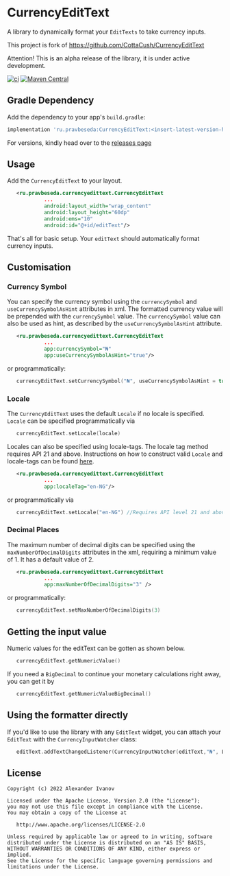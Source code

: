 # CurrencyEditText 

A library to dynamically format your `EditTexts` to take currency inputs.

This project is fork of https://github.com/CottaCush/CurrencyEditText

Attention! This is an alpha release of the library, it is under active development. 

[![ci](https://github.com/pravbeseda/CurrencyEditText/actions/workflows/ci.yml/badge.svg)](https://github.com/pravbeseda/CurrencyEditText/actions/workflows/ci.yml)
[![Maven Central](https://img.shields.io/maven-central/v/ru.pravbeseda/CurrencyEditText.svg?label=Maven%20Central)](https://search.maven.org/search?q=g:%22ru.pravbeseda%22%20AND%20a:%22CurrencyEditText%22)

## Gradle Dependency

Add the dependency to your app's `build.gradle`:

```groovy
implementation 'ru.pravbeseda:CurrencyEditText:<insert-latest-version-here>'
```
For versions, kindly head over to the [releases page](https://github.com/pravbeseda/CurrencyEditText/releases)

## Usage

Add the `CurrencyEditText` to your layout. 
```xml
   <ru.pravbeseda.currencyedittext.CurrencyEditText
            ...
            android:layout_width="wrap_content"
            android:layout_height="60dp"
            android:ems="10"
            android:id="@+id/editText"/>
```
That's all for basic setup. Your `editText` should automatically format currency inputs.
 
 
## Customisation

### Currency Symbol
You can specify the currency symbol using the  `currencySymbol` and `useCurrencySymbolAsHint` attributes in xml. 
The formatted currency value will be prepended with the `currencySymbol` value. The `currencySymbol` value can also 
be used as hint, as described by the `useCurrencySymbolAsHint` attribute.
 
```xml
   <ru.pravbeseda.currencyedittext.CurrencyEditText
            ...
            app:currencySymbol="₦"
            app:useCurrencySymbolAsHint="true"/>
```
or programmatically:
```kotlin
   currencyEditText.setCurrencySymbol("₦", useCurrencySymbolAsHint = true)
```

### Locale 
The `CurrencyEditText` uses the default `Locale` if no locale is specified. `Locale` can be specified programmatically via
```kotlin
   currencyEditText.setLocale(locale)
```
 Locales can also be specified using locale-tags. The locale tag method requires API 21 and above. Instructions on how to construct
 valid `Locale` and locale-tags can be found [here](https://docs.oracle.com/javase/tutorial/i18n/locale/create.html#factory).
  
 ```xml
    <ru.pravbeseda.currencyedittext.CurrencyEditText
             ...
             app:localeTag="en-NG"/>
 ```
 or programmatically via 
 
 ```kotlin
    currencyEditText.setLocale("en-NG") //Requires API level 21 and above.
 ```
 
### Decimal Places
The maximum number of decimal digits can be specified using the `maxNumberOfDecimalDigits` attributes in the xml, requiring
a minimum value of 1. It has a default value of 2.

```xml
   <ru.pravbeseda.currencyedittext.CurrencyEditText
            ...
            app:maxNumberOfDecimalDigits="3" />
```
or programmatically:
```kotlin
   currencyEditText.setMaxNumberOfDecimalDigits(3)
```
        
## Getting the input value

Numeric values for the editText can be gotten as shown below. 
 ```kotlin
    currencyEditText.getNumericValue()
 ```
If you need a `BigDecimal` to continue your monetary calculations right away, you can get it by  
 ```kotlin
    currencyEditText.getNumericValueBigDecimal()
 ```

## Using the formatter directly
If you'd like to use the library with any `EditText` widget, you can attach your `EditText` with the `CurrencyInputWatcher` class:
  
 ```kotlin
    editText.addTextChangedListener(CurrencyInputWatcher(editText,"₦", Locale.getDefault()))
 ```
 
##  License

    Copyright (c) 2022 Alexander Ivanov

    Licensed under the Apache License, Version 2.0 (the "License");
    you may not use this file except in compliance with the License.
    You may obtain a copy of the License at

       http://www.apache.org/licenses/LICENSE-2.0

    Unless required by applicable law or agreed to in writing, software
    distributed under the License is distributed on an "AS IS" BASIS,
    WITHOUT WARRANTIES OR CONDITIONS OF ANY KIND, either express or implied.
    See the License for the specific language governing permissions and
    limitations under the License.
